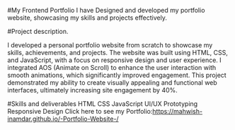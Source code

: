 #My Frontend Portfolio
I have Designed and developed my portfolio website, showcasing my skills and projects effectively.

#Project description.

I developed a personal portfolio website from scratch to showcase my skills, achievements, and projects. The website was built using HTML, CSS, and JavaScript, with a focus on responsive design and user experience. I integrated AOS (Animate on Scroll) to enhance the user interaction with smooth animations, which significantly improved engagement. This project demonstrated my ability to create visually appealing and functional web interfaces, ultimately increasing site engagement by 40%.

#Skills and deliverables
HTML
CSS
JavaScript
UI/UX Prototyping
Responsive Design
Click here to see my Portfolio:https://mahwish-inamdar.github.io/-Portfolio-Website-/
